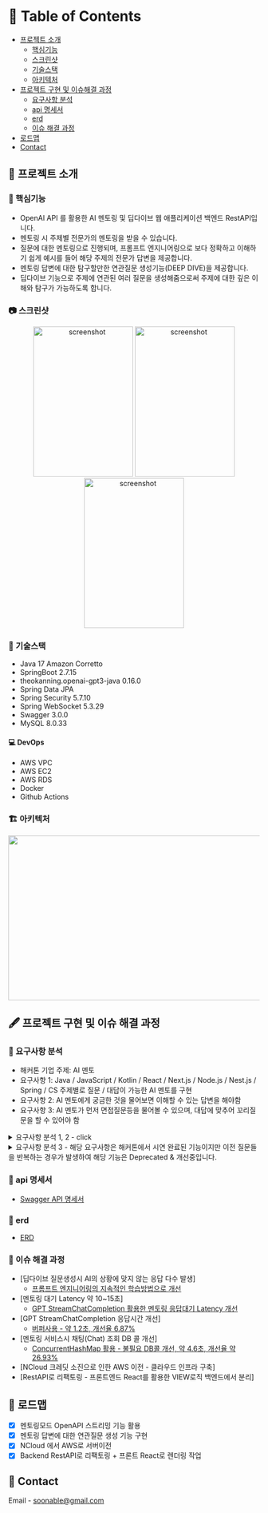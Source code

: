 <!-- Table of Contents -->
# :notebook_with_decorative_cover: Table of Contents
- [프로젝트 소개](#star2-프로젝트-소개)
  * [핵심기능](#dart-핵심기능)
  * [스크린샷](#camera-스크린샷)
  * [기술스택](#space_invader-기술스택)
  * [아키텍처](#building_construction-아키텍처)
- [프로젝트 구현 및 이슈해결 과정](#fountain_pen-프로젝트-구현-및-이슈-해결-과정)
  * [요구사항 분석](#2nd_place_medal-요구사항-분석)
  * [api 명세서](#bookmark_tabs-api-명세서)
  * [erd](#book-erd)
  * [이슈 해결 과정](#checkered_flag-이슈-해결-과정)
- [로드맵](#compass-로드맵)
- [Contact](#handshake-contact)

<!-- 프로젝트 소개 -->
## :star2: 프로젝트 소개

<!-- 핵심기능 -->
### :dart: 핵심기능

- OpenAI API 를 활용한 AI 멘토링 및 딥다이브 웹 애플리케이션 백엔드 RestAPI입니다.
- 멘토링 시 주제별 전문가의 멘토링을 받을 수 있습니다.
- 질문에 대한 멘토링으로 진행되며, 프롬프트 엔지니어링으로 보다 정확하고 이해하기 쉽게 예시를 들어 해당 주제의 전문가 답변을 제공합니다.
- 멘토링 답변에 대한 탐구할만한 연관질문 생성기능(DEEP DIVE)을 제공합니다.
- 딥다이브 기능으로 주제에 연관된 여러 질문을 생성해줌으로써 주제에 대한 깊은 이해와 탐구가 가능하도록 합니다.

<!-- 스크린샷 -->
### :camera: 스크린샷
<div align="center"> 
  <img src="https://github.com/soonhankwon/dev-space-x-backend/assets/113872320/0a7a7f3b-b7d0-4e62-a6e0-bef64cf2149e" width="200" height="300" alt="screenshot"/>
  <img src="https://github.com/soonhankwon/dev-space-x-backend/assets/113872320/114c4e79-fef2-4b56-82a2-23bcfa90c9dd" width="200" height="300" alt="screenshot"/>
  <img src="https://github.com/soonhankwon/dev-space-x-backend/assets/113872320/d8e3e9b6-5181-4843-a1b7-a26bfdd9d2b4" width="200" height="300" alt="screenshot"/>
</div>

<!-- 기술스택 -->
### :space_invader: 기술스택

- Java 17 Amazon Corretto
- SpringBoot 2.7.15
- theokanning.openai-gpt3-java 0.16.0
- Spring Data JPA
- Spring Security 5.7.10
- Spring WebSocket 5.3.29
- Swagger 3.0.0
- MySQL 8.0.33

#### :computer: DevOps
 
- AWS VPC
- AWS EC2
- AWS RDS
- Docker
- Github Actions

<!-- 아키텍처 -->
### :building_construction: 아키텍처
<div align="center"> 
<img src="https://github.com/soonhankwon/tech-interview-defense/assets/113872320/ab99c965-e925-4de5-bfcc-a8b5480bfe0d" width="540" height="330">
</div>

<!-- 프로젝트 구현 및 이슈 해결 과정 -->
## :fountain_pen: 프로젝트 구현 및 이슈 해결 과정

<!-- 요구사항 분석 -->
### :2nd_place_medal: 요구사항 분석
- 해커톤 기업 주제: AI 멘토
- 요구사항 1: Java / JavaScript / Kotlin / React / Next.js / Node.js / Nest.js / Spring / CS 주제별로 질문 / 대답이 가능한 AI 멘토를 구현
- 요구사항 2: AI 멘토에게 궁금한 것을 물어보면 이해할 수 있는 답변을 해야함
- 요구사항 3: AI 멘토가 먼저 면접질문등을 물어볼 수 있으며, 대답에 맞추어 꼬리질문을 할 수 있어야 함

<details>
<summary>요구사항 분석 1, 2 - click</summary>
<div markdown="1">

```plain
- 해당 사항은 주제별로 정확하면서, 디테일한 멘토링을 해줘야하는 요구사항으로 파악했습니다.
  - 첫번째, 주제별이라는 것에서 사용자가 주제를 선택하고 주제에 대한 멘토링룸을 만들면되겠다고 분석했습니다.
  - 두번째, 정확하면서, 이해할수있는 멘토링은 멘토링룸의 주제에 대한 전문가 ROLE을 AI에게 설정해주면 될것이라고 분석했습니다.
  
예를 들면 사용자가 자바주제의 멘토링룸에서 스트링에 대해서 설명해주세요.라는 질문인데 자바스크립트의 스트링에 대한 답변을 받는다면 안됩니다.
이부분은 자바 주제의 전문가 ROLE을 AI에게 프롬프트 엔지니어링 해줍니다.
또한, 개인적으로 최대한 적합한 예시가 있을 경우 답변이 이해하기 쉽다는 것을 경험했습니다.
따라서, 최대한 이해하기 좋은 예시를 들어 답변하도록 프롬프트 엔지니어링해주면 정확하면서 좋은 멘토링 기능을 제공할 수 있을것이라고 분석했습니다.
``` 
</div>
</details>

<details>
<summary>요구사항 분석 3 - 해당 요구사항은 해커톤에서 시연 완료된 기능이지만 이전 질문들을 반복하는 경우가 발생하여 해당 기능은 Deprecated & 개선중입니다.</summary>
<div markdown="1">

```plain
- 사용자는 단순히 AI 멘토에게 질문에 대한 답변을 원할수도 있고 인터뷰 질문을 받는 것을 원할 수도 있습니다.
- 인터뷰 질문을 받는 것을 원하지 않는 사용자도 분명히 있을 것이라고 생각해서 채팅방을 만들때 이것을 사용자가 옵션으로 선택하도록 했습니다.  
- 기술면접 디펜스 옵션을 만들어 실제 인터뷰 상황과 가깝게 AI 멘토가 먼저 질문을 하고 꼬리질문을 통해 사용자를 평가하는데 초점을 맞췄습니다.
- 부가적인 재미를 위해서 디펜스 게임의 요소를 넣으면 좋겠다고 분석했습니다.
``` 
</div>
</details>

<!-- API 명세서 -->
### :bookmark_tabs: api 명세서
- [Swagger API 명세서](http://43.202.192.55/swagger-ui/index.html#/)

<!-- ERD -->
### :book: erd
- [ERD](http://43.202.192.55/swagger-ui/index.html#/)

<!-- 이슈 해결 과정 -->
### :checkered_flag: 이슈 해결 과정
- [딥다이브 질문생성시 AI의 상황에 맞지 않는 응답 다수 발생]
  * [프롬프트 엔지니어링의 지속적인 학습방법으로 개선](https://www.notion.so/AI-98e141417a1745a780ca57626429b144?pvs=4)
- [멘토링 대기 Latency 약 10~15초]
  * [GPT StreamChatCompletion 활용한 멘토링 응답대기 Latency 개선](https://www.notion.so/GPT-Stream-Completion-4dd198e0fe0745eab3ca1dad284c4e67?pvs=4)
- [GPT StreamChatCompletion 응답시간 개선]
  * [버퍼사용 - 약 1.2초, 개선율 6.87%](https://www.notion.so/GPT-StreamChatCompletion-5d83e24ec90b4e7282b0c310ea38690c?pvs=4)
- [멘토링 서비스시 채팅(Chat) 조회 DB 콜 개선]
  * [ConcurrentHashMap 활용 - 불필요 DB콜 개선, 약 4.6초, 개선율 약 26.93%](https://www.notion.so/Chat-DB-ConcurrentHashMap-648ad21769d94d7ba61e9036f016de19?pvs=4)
- [NCloud 크레딧 소진으로 인한 AWS 이전 - 클라우드 인프라 구축]
- [RestAPI로 리팩토링 - 프론트엔드 React를 활용한 VIEW로직 백엔드에서 분리] 

<!-- 로드맵 -->
## :compass: 로드맵

* [x] 멘토링모드 OpenAPI 스트리밍 기능 활용
* [x] 멘토링 답변에 대한 연관질문 생성 기능 구현
* [x] NCloud 에서 AWS로 서버이전
* [x] Backend RestAPI로 리팩토링 + 프론트 React로 렌더링 작업

<!-- Contact -->
## :handshake: Contact

Email - soonable@gmail.com
